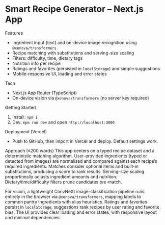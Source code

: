 Smart Recipe Generator – Next.js App
====================================

Features
- Ingredient input (text) and on-device image recognition using `@xenova/transformers`
- Recipe matching with substitutions and serving-size scaling
- Filters: difficulty, time, dietary tags
- Nutrition info per recipe
- Ratings and favorites (persisted in `localStorage`) and simple suggestions
- Mobile-responsive UI, loading and error states

Tech
- Next.js App Router (TypeScript)
- On-device vision via `@xenova/transformers` (no server key required)

Getting Started
1. Install: `npm i`
2. Dev: `npm run dev` and open `http://localhost:3000`

Deployment (Vercel)
- Push to GitHub, then import in Vercel and deploy. Default settings work.

Approach (≤200 words)
This app centers on a typed recipe dataset and a deterministic matching algorithm. User-provided ingredients (typed or detected from images) are normalized and compared against each recipe’s required ingredients. Matches consider optional items and built-in substitutions, producing a score to rank results. Serving-size scaling proportionally adjusts ingredient amounts and nutrition. Dietary/time/difficulty filters prune candidates pre-match.

For vision, a lightweight ConvNeXt image-classification pipeline runs entirely in the browser via `@xenova/transformers`, mapping labels to common pantry ingredients with alias heuristics. Ratings and favorites persist in `localStorage`; suggestions rank recipes by user rating and favorite bias. The UI provides clear loading and error states, with responsive layout and minimal dependencies.
